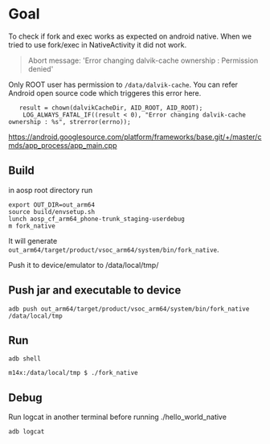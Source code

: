 # Goal
To check if fork and exec works as expected on android native. When we tried to use fork/exec in NativeActivity
it did not work.

> Abort message: 'Error changing dalvik-cache ownership : Permission denied'

Only ROOT user has permission to `/data/dalvik-cache`. You can refer Android open source code which triggeres this error here.

```
   result = chown(dalvikCacheDir, AID_ROOT, AID_ROOT);
    LOG_ALWAYS_FATAL_IF((result < 0), "Error changing dalvik-cache ownership : %s", strerror(errno));
```

https://android.googlesource.com/platform/frameworks/base.git/+/master/cmds/app_process/app_main.cpp

## Build
in aosp root directory run 
```
export OUT_DIR=out_arm64
source build/envsetup.sh
lunch aosp_cf_arm64_phone-trunk_staging-userdebug
m fork_native
```
It will generate `out_arm64/target/product/vsoc_arm64/system/bin/fork_native`.

Push it to device/emulator to /data/local/tmp/

## Push jar and executable to device
```
adb push out_arm64/target/product/vsoc_arm64/system/bin/fork_native /data/local/tmp
```

## Run
```
adb shell

m14x:/data/local/tmp $ ./fork_native
```
## Debug
Run logcat in another terminal before running ./hello_world_native
```
adb logcat 
```

